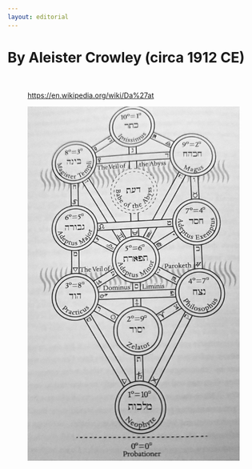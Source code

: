 ```yaml
---
layout: editorial
---
```


# By Aleister Crowley (circa 1912 CE)

<figure><img src="../../../../../../.gitbook/assets/Screenshot 2023-10-22 at 10.20.12 PM.png" alt=""><figcaption><p><a href="https://en.wikipedia.org/wiki/Da&#x27;at">https://en.wikipedia.org/wiki/Da%27at</a></p></figcaption></figure>

<figure><img src="../../../../../../.gitbook/assets/IMG_7279.jpg" alt=""><figcaption></figcaption></figure>
